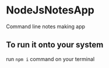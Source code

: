 # NodeJsNotesApp
Command line notes making app

## To run it onto your system

run ```npm i``` command on your terminal